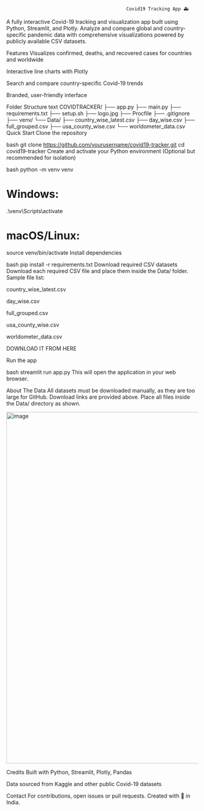                                                Covid19 Tracking App 🚑
A fully interactive Covid-19 tracking and visualization app built using Python, Streamlit, and Plotly. Analyze and compare global and country-specific pandemic data with comprehensive visualizations powered by publicly available CSV datasets.

Features
Visualizes confirmed, deaths, and recovered cases for countries and worldwide

Interactive line charts with Plotly

Search and compare country-specific Covid-19 trends

Branded, user-friendly interface

Folder Structure
text
COVIDTRACKER/
├── app.py
├── main.py
├── requirements.txt
├── setup.sh
├── logo.jpg
├── Procfile
├── .gitignore
├── venv/
└── Data/
    ├── country_wise_latest.csv
    ├── day_wise.csv
    ├── full_grouped.csv
    ├── usa_county_wise.csv
    └── worldometer_data.csv
Quick Start
Clone the repository

bash
git clone https://github.com/yourusername/covid19-tracker.git
cd covid19-tracker
Create and activate your Python environment
(Optional but recommended for isolation)

bash
python -m venv venv
# Windows:
.\venv\Scripts\activate
# macOS/Linux:
source venv/bin/activate
Install dependencies

bash
pip install -r requirements.txt
Download required CSV datasets
Download each required CSV file and place them inside the Data/ folder. Sample file list:
 

country_wise_latest.csv

day_wise.csv

full_grouped.csv

usa_county_wise.csv

worldometer_data.csv

DOWNLOAD IT FROM HERE

Run the app

bash
streamlit run app.py
This will open the application in your web browser.

About The Data
All datasets must be downloaded manually, as they are too large for GitHub. Download links are provided above.
Place all files inside the Data/ directory as shown.

<img width="1891" height="921" alt="image" src="https://github.com/user-attachments/assets/e202df33-2486-4441-a254-5918698cc758" />


Credits
Built with Python, Streamlit, Plotly, Pandas

Data sourced from Kaggle and other public Covid-19 datasets

Contact
For contributions, open issues or pull requests.
Created with 💖 in India.
